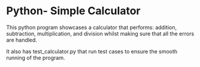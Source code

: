 # Python- Simple Calculator
This python program showcases a calculator that performs: addition, subtraction, multiplication, and division whilst making sure that all the errors are handled.

It also has test_calculator.py that run test cases to ensure the smooth running of the program.
